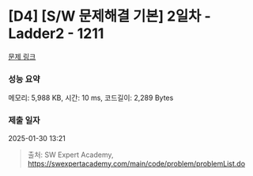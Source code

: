 # [D4] [S/W 문제해결 기본] 2일차 - Ladder2 - 1211 

[문제 링크](https://swexpertacademy.com/main/code/problem/problemDetail.do?contestProbId=AV14BgD6AEECFAYh) 

### 성능 요약

메모리: 5,988 KB, 시간: 10 ms, 코드길이: 2,289 Bytes

### 제출 일자

2025-01-30 13:21



> 출처: SW Expert Academy, https://swexpertacademy.com/main/code/problem/problemList.do
